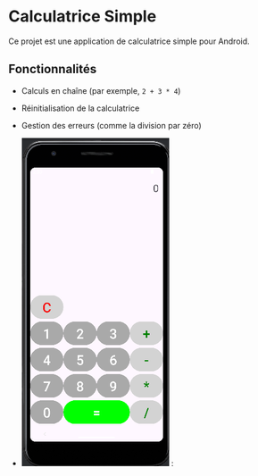 # Calculatrice Simple

Ce projet est une application de calculatrice simple pour Android.

## Fonctionnalités

- Calculs en chaîne (par exemple, `2 + 3 * 4`)
- Réinitialisation de la calculatrice
- Gestion des erreurs (comme la division par zéro)

- **![Capture d'écran](images/calculatrice.png)** :
